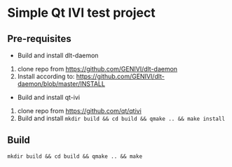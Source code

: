 # Simple Qt IVI test project

## Pre-requisites

- Build and install dlt-daemon
1. clone repo from https://github.com/GENIVI/dlt-daemon
2. Install according to: https://github.com/GENIVI/dlt-daemon/blob/master/INSTALL

- Build and install qt-ivi
1. clone repo from https://github.com/qt/qtivi
2. Build and install `mkdir build && cd build && qmake .. && make install`  


## Build

```
mkdir build && cd build && qmake .. && make
```


